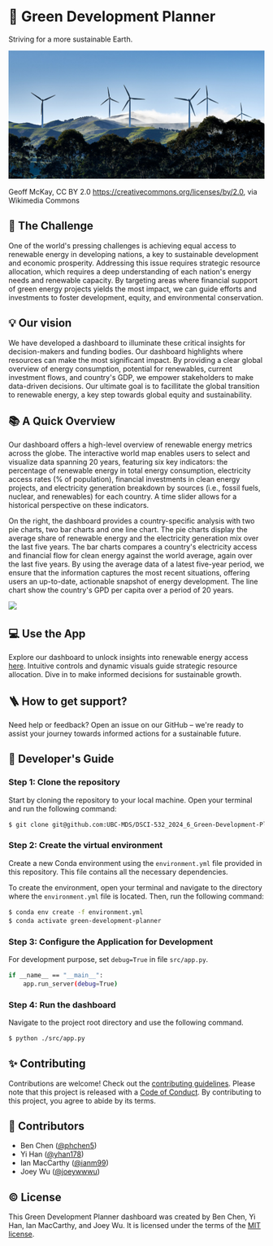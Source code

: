 # 🌿 Green Development Planner

Striving for a more sustainable Earth.

![](img/cover.jpg)

Geoff McKay, CC BY 2.0 <https://creativecommons.org/licenses/by/2.0>, via Wikimedia Commons

## 👀 The Challenge

One of the world's pressing challenges is achieving equal access to renewable energy in developing nations, a key to sustainable development and economic prosperity. Addressing this issue requires strategic resource allocation, which requires a deep understanding of each nation's energy needs and renewable capacity. By targeting areas where financial support of green energy projects yields the most impact, we can guide efforts and investments to foster development, equity, and environmental conservation.

## 💡 Our vision

We have developed a dashboard to illuminate these critical insights for decision-makers and funding bodies. Our dashboard highlights where resources can make the most significant impact. By providing a clear global overview of energy consumption, potential for renewables, current investment flows, and country's GDP, we empower stakeholders to make data-driven decisions. Our ultimate goal is to facillitate the global transition to renewable energy, a key step towards global equity and sustainability.

## 📚 A Quick Overview

Our dashboard offers a high-level overview of renewable energy metrics across the globe. The interactive world map enables users to select and visualize data spanning 20 years, featuring six key indicators: the percentage of renewable energy in total energy consumption, electricity access rates (% of population), financial investments in clean energy projects, and electricity generation breakdown by sources (i.e., fossil fuels, nuclear, and renewables) for each country. A time slider allows for a historical perspective on these indicators.

On the right, the dashboard provides a country-specific analysis with two pie charts, two bar charts and one line chart. The pie charts display the average share of renewable energy and the electricity generation mix over the last five years. The bar charts compares a country's electricity access and financial flow for clean energy against the world average, again over the last five years. By using the average data of a latest five-year period, we ensure that the information captures the most recent situations, offering users an up-to-date, actionable snapshot of energy development. The line chart show the country's GPD per capita over a period of 20 years.

![](img/app.gif)

## 💻 Use the App

Explore our dashboard to unlock insights into renewable energy access [here](https://dsci-532-2024-6-green-development-planner.onrender.com/). Intuitive controls and dynamic visuals guide strategic resource allocation. Dive in to make informed decisions for sustainable growth.

## 🪜 How to get support?

Need help or feedback? Open an issue on our GitHub – we're ready to assist your journey towards informed actions for a sustainable future.

## 📖 Developer's Guide

### Step 1: Clone the repository

Start by cloning the repository to your local machine. Open your terminal and run the following command:

``` bash
$ git clone git@github.com:UBC-MDS/DSCI-532_2024_6_Green-Development-Planner.git
```

### Step 2: Create the virtual environment

Create a new Conda environment using the `environment.yml` file provided in this repository. This file contains all the necessary dependencies.

To create the environment, open your terminal and navigate to the directory where the `environment.yml` file is located. Then, run the following command:

``` bash
$ conda env create -f environment.yml
$ conda activate green-development-planner
```

### Step 3: Configure the Application for Development

For development purpose, set `debug=True` in file `src/app.py`.

``` bash
if __name__ == "__main__":
    app.run_server(debug=True)
```

### Step 4: Run the dashboard

Navigate to the project root directory and use the following command.

``` bash
$ python ./src/app.py
```

## ✨ Contributing

Contributions are welcome! Check out the [contributing guidelines](CONTRIBUTING.md). Please note that this project is released with a [Code of Conduct](CONDUCT.md). By contributing to this project, you agree to abide by its terms.

## 👥 Contributors

-   Ben Chen ([\@phchen5](https://github.com/phchen5))
-   Yi Han ([\@yhan178](https://github.com/yhan178))
-   Ian MacCarthy ([\@ianm99](https://github.com/ianm99))
-   Joey Wu ([\@joeywwwu](https://github.com/joeywwwu))

## ©️ License

This Green Development Planner dashboard was created by Ben Chen, Yi Han, Ian MacCarthy, and Joey Wu. It is licensed under the terms of the [MIT license](LICENSE).